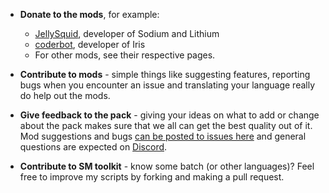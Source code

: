 * **Donate to the mods**, for example:
  * [JellySquid](https://jellysquid.me/donate), developer of Sodium and Lithium
  * [coderbot](https://www.patreon.com/coderbot), developer of Iris
  * For other mods, see their respective pages.
  
* **Contribute to mods** - simple things like suggesting features, reporting bugs when you encounter an issue and translating your language really do help out the mods.

* **Give feedback to the pack** - giving your ideas on what to add or change about the pack makes sure that we all can get the best quality out of it. Mod suggestions and bugs [can be posted to issues here](https://github.com/srnyx/modpack/issues) and general questions are expected on [Discord](https://srnyx.xyz/discord).

* **Contribute to SM toolkit** - know some batch (or other languages)? Feel free to improve my scripts by forking and making a pull request.
